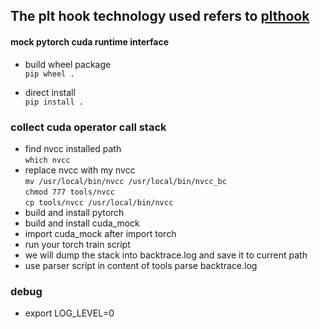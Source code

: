 ## The plt hook technology used refers to [plthook](https://github.com/kubo/)  
#### mock pytorch cuda runtime interface

- build wheel package  
`pip wheel .`

- direct install  
`pip install .`

### collect cuda operator call stack
- find nvcc installed path  
`which nvcc`  
- replace nvcc with my nvcc  
`mv /usr/local/bin/nvcc /usr/local/bin/nvcc_bc`  
`chmod 777 tools/nvcc`  
`cp tools/nvcc /usr/local/bin/nvcc`
- build and install pytorch
- build and install cuda_mock
- import cuda_mock after import torch
- run your torch train script
- we will dump the stack into backtrace.log and save it to current path
- use parser script in content of tools parse backtrace.log

### debug
- export LOG_LEVEL=0
